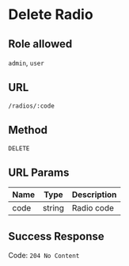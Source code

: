 # Delete Radio

## Role allowed
`admin`, `user`

## URL
`/radios/:code`

## Method
`DELETE`

## URL Params
| Name | Type | Description |
| --- | --- | --- |
| code | string | Radio code |

## Success Response
Code: `204 No Content`
